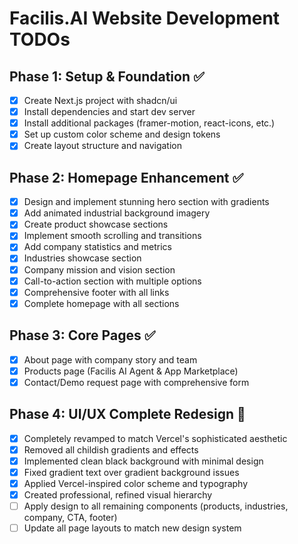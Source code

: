 # Facilis.AI Website Development TODOs

## Phase 1: Setup & Foundation ✅
- [x] Create Next.js project with shadcn/ui
- [x] Install dependencies and start dev server
- [x] Install additional packages (framer-motion, react-icons, etc.)
- [x] Set up custom color scheme and design tokens
- [x] Create layout structure and navigation

## Phase 2: Homepage Enhancement ✅
- [x] Design and implement stunning hero section with gradients
- [x] Add animated industrial background imagery
- [x] Create product showcase sections
- [x] Implement smooth scrolling and transitions
- [x] Add company statistics and metrics
- [x] Industries showcase section
- [x] Company mission and vision section
- [x] Call-to-action section with multiple options
- [x] Comprehensive footer with all links
- [x] Complete homepage with all sections

## Phase 3: Core Pages ✅
- [x] About page with company story and team
- [x] Products page (Facilis AI Agent & App Marketplace)
- [x] Contact/Demo request page with comprehensive form

## Phase 4: UI/UX Complete Redesign 🔄
- [x] Completely revamped to match Vercel's sophisticated aesthetic
- [x] Removed all childish gradients and effects
- [x] Implemented clean black background with minimal design
- [x] Fixed gradient text over gradient background issues
- [x] Applied Vercel-inspired color scheme and typography
- [x] Created professional, refined visual hierarchy
- [ ] Apply design to all remaining components (products, industries, company, CTA, footer)
- [ ] Update all page layouts to match new design system
